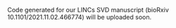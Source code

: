 Code generated for our LINCs SVD manuscript (bioRxiv 10.1101/2021.11.02.466774) will be uploaded soon.
